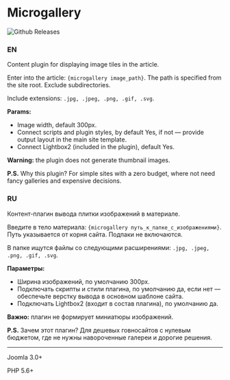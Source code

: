 # Microgallery

![Github Releases](https://img.shields.io/github/downloads/AlekVolsk/plg_content_microgallery/latest/total.svg)

### EN

Content plugin for displaying image tiles in the article.

Enter into the article: `{microgallery image_path}`. The path is specified from the site root. Exclude subdirectories.

Include extensions: `.jpg, .jpeg, .png, .gif, .svg`.

**Params:**

* Image width, default 300px.
* Connect scripts and plugin styles, by default Yes, if not — provide output layout in the main site template.
* Connect Lightbox2 (included in the plugin), default Yes.

**Warning:** the plugin does not generate thumbnail images.

**P.S.** Why this plugin? For simple sites with a zero budget, where not need fancy galleries and expensive decisions.

### RU

Контент-плагин вывода плитки изображений в материале.

Введите в тело материала: `{microgallery путь_к_папке_с_изображениями}`. Путь указывается от корня сайта. Подпаки не включаются.

В папке ищутся файлы со следующими расширениями: `.jpg, .jpeg, .png, .gif, .svg`.

**Параметры:**

* Ширина изображений, по умолчанию 300px.
* Подключать скрипты и стили плагина, по умолчанию да, если нет — обеспечьте верстку вывода в основном шаблоне сайта.
* Подключать Lightbox2 (входит в состав плагина), по умолчанию да.

**Важно:** плагин не формирует миниатюры изображений.

**P.S.** Зачем этот плагин? Для дешевых говносайтов с нулевым бюджетом, где не нужны навороченные галереи и дорогие решения.

---

Joomla 3.0+

PHP 5.6+
